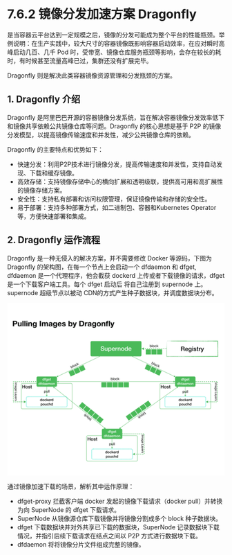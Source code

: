 # 7.6.2 镜像分发加速方案 Dragonfly

是当容器云平台达到一定规模之后，镜像的分发可能成为整个平台的性能瓶颈。举例说明：在生产实践中，较大尺寸的容器镜像既影响容器启动效率，在应对瞬时高峰启动几百、几千 Pod 时，受带宽、镜像仓库服务瓶颈等影响，会存在较长的耗时，有时候甚至流量高峰已过，集群还没有扩展完毕。

Dragonfly 则是解决此类容器镜像资源管理和分发瓶颈的方案。

## 1. Dragonfly 介绍

Dragonfly 是阿里巴巴开源的容器镜像分发系统，旨在解决容器镜像分发效率低下和镜像共享依赖公共镜像仓库等问题。Dragonfly 的核心思想是基于 P2P 的镜像分发模型，以提高镜像传输速度和并发性，减少公共镜像仓库的依赖。

Dragonfly 的主要特点和优势如下：

- 快速分发：利用P2P技术进行镜像分发，提高传输速度和并发性，支持自动发现、下载和缓存镜像。
- 高效存储：支持镜像存储中心的横向扩展和透明级联，提供高可用和高扩展性的镜像存储方案。
- 安全性：支持私有部署和访问权限管理，保证镜像传输和存储的安全性。
- 易于部署：支持多种部署方式，如二进制包、容器和Kubernetes Operator 等，方便快速部署和集成。

## 2. Dragonfly 运作流程

Dragonfly 是一种无侵入的解决方案，并不需要修改 Docker 等源码，下图为 Dragonfly 的架构图，在每一个节点上会启动一个 dfdaemon 和 dfget, dfdaemon 是一个代理程序，他会截获 dockerd 上传或者下载镜像的请求，dfget 是一个下载客户端工具。每个 dfget 启动后 将自己注册到 supernode 上。supernode 超级节点以被动 CDN的方式产生种子数据块，并调度数据块分布。

<div  align="center">
	<img src="../assets/dragonfly.png" width = "550"  align=center />
</div>

通过镜像加速下载的场景，解析其中运作原理：

- dfget-proxy 拦截客户端 docker 发起的镜像下载请求（docker pull）并转换为向 SuperNode 的 dfget 下载请求。
- SuperNode 从镜像源仓库下载镜像并将镜像分割成多个 block 种子数据块。
- dfget 下载数据块并对外共享已下载的数据块，SuperNode 记录数据块下载情况，并指引后续下载请求在结点之间以 P2P 方式进行数据块下载。
- dfdaemon 将将镜像分片文件组成完整的镜像。